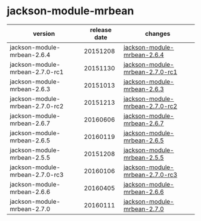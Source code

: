 # jackson-module-mrbean

|             version             | release date |                                     changes                                      |
|---------------------------------|--------------|----------------------------------------------------------------------------------|
| jackson-module-mrbean-2.6.4     | 20151208     | [jackson-module-mrbean-2.6.4](./jackson-module-mrbean-2.6.4-20151208.md)         |
| jackson-module-mrbean-2.7.0-rc1 | 20151130     | [jackson-module-mrbean-2.7.0-rc1](./jackson-module-mrbean-2.7.0-rc1-20151130.md) |
| jackson-module-mrbean-2.6.3     | 20151013     | [jackson-module-mrbean-2.6.3](./jackson-module-mrbean-2.6.3-20151013.md)         |
| jackson-module-mrbean-2.7.0-rc2 | 20151213     | [jackson-module-mrbean-2.7.0-rc2](./jackson-module-mrbean-2.7.0-rc2-20151213.md) |
| jackson-module-mrbean-2.6.7     | 20160606     | [jackson-module-mrbean-2.6.7](./jackson-module-mrbean-2.6.7-20160606.md)         |
| jackson-module-mrbean-2.6.5     | 20160119     | [jackson-module-mrbean-2.6.5](./jackson-module-mrbean-2.6.5-20160119.md)         |
| jackson-module-mrbean-2.5.5     | 20151208     | [jackson-module-mrbean-2.5.5](./jackson-module-mrbean-2.5.5-20151208.md)         |
| jackson-module-mrbean-2.7.0-rc3 | 20160106     | [jackson-module-mrbean-2.7.0-rc3](./jackson-module-mrbean-2.7.0-rc3-20160106.md) |
| jackson-module-mrbean-2.6.6     | 20160405     | [jackson-module-mrbean-2.6.6](./jackson-module-mrbean-2.6.6-20160405.md)         |
| jackson-module-mrbean-2.7.0     | 20160111     | [jackson-module-mrbean-2.7.0](./jackson-module-mrbean-2.7.0-20160111.md)         |

